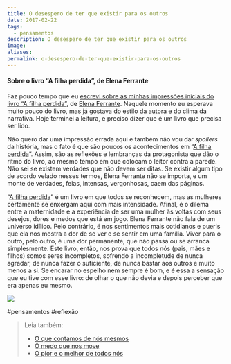 ```yaml
---
title: O desespero de ter que existir para os outros
date: 2017-02-22
tags:
  - pensamentos
description: O desespero de ter que existir para os outros
image: 
aliases:
permalink: o-desespero-de-ter-que-existir-para-os-outros
---
```

#### Sobre o livro “A filha perdida”, de Elena Ferrante

Faz pouco tempo que eu [escrevi sobre as minhas impressões iniciais do livro “A filha perdida”](https://arcano5.com.br/noite-d9c2c8dd3e53#.3mmvphtc7), de [Elena Ferrante](https://g.co/kgs/et7Liw). Naquele momento eu esperava muito pouco do livro, mas já gostava do estilo da autora e do clima da narrativa. Hoje terminei a leitura, e preciso dizer que é um livro que precisa ser lido.

Não quero dar uma impressão errada aqui e também não vou dar _spoilers_ da história, mas o fato é que são poucos os acontecimentos em “[A filha perdida](http://amzn.to/2m9pxud)”. Assim, são as reflexões e lembranças da protagonista que dão o ritmo do livro, ao mesmo tempo em que colocam o leitor contra a parede. Não sei se existem verdades que não devem ser ditas. Se existir algum tipo de acordo velado nesses termos, Elena Ferrante não se importa, e um monte de verdades, feias, intensas, vergonhosas, caem das páginas.

“[A filha perdida](http://amzn.to/2m9pxud)” é um livro em que todos se reconhecem, mas as mulheres certamente se enxergam aqui com mais intensidade. Afinal, é o dilema entre a maternidade e a experiência de ser uma mulher às voltas com seus desejos, dores e medos que está em jogo. Elena Ferrante não fala de um universo idílico. Pelo contrário, é nos sentimentos mais cotidianos e pueris que ela nos mostra a dor de se ver e se sentir em uma família. Viver para o outro, pelo outro, é uma dor permanente, que não passa ou se arranca simplesmente. Este livro, então, nos prova que todos nós (pais, mães e filhos) somos seres incompletos, sofrendo a incompletude de nunca agradar, de nunca fazer o suficiente, de nunca bastar aos outros e muito menos a si. Se encarar no espelho nem sempre é bom, e é essa a sensação que eu tive com esse livro: de olhar o que não devia e depois perceber que era apenas eu mesmo.

<img src="/assets/img/o-desespero-de-ter-que-existir-para-os outros-medium.jpeg">


#pensamentos #reflexão

> Leia também:
> - <a href="/o-que-contamos-de-nos-mesmos">O que contamos de nós mesmos</a>
> - <a href="/o-medo-que-nos-move">O medo que nos move</a>
> - <a href="/o-pior-e-o-melhor-de-todos-nos">O pior e o melhor de todos nós</a>
